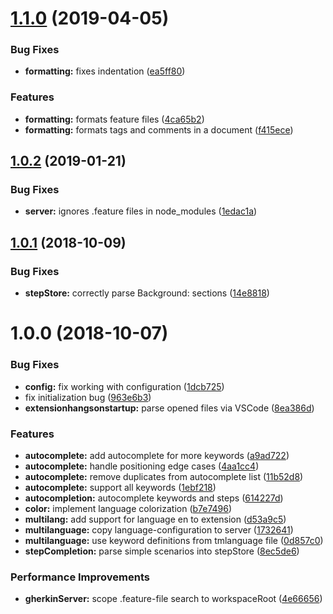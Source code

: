 # [1.1.0](https://github.com/iteratec/bdd-power-tools/compare/v1.0.2...v1.1.0) (2019-04-05)


### Bug Fixes

* **formatting:** fixes indentation ([ea5ff80](https://github.com/iteratec/bdd-power-tools/commit/ea5ff80))


### Features

* **formatting:** formats feature files ([4ca65b2](https://github.com/iteratec/bdd-power-tools/commit/4ca65b2))
* **formatting:** formats tags and comments in a document ([f415ece](https://github.com/iteratec/bdd-power-tools/commit/f415ece))

## [1.0.2](https://github.com/iteratec/bdd-power-tools/compare/v1.0.1...v1.0.2) (2019-01-21)


### Bug Fixes

* **server:** ignores .feature files in node_modules ([1edac1a](https://github.com/iteratec/bdd-power-tools/commit/1edac1a))

## [1.0.1](https://github.com/iteratec/bdd-power-tools/compare/v1.0.0...v1.0.1) (2018-10-09)


### Bug Fixes

* **stepStore:** correctly parse Background: sections ([14e8818](https://github.com/iteratec/bdd-power-tools/commit/14e8818))

# 1.0.0 (2018-10-07)


### Bug Fixes

* **config:** fix working with configuration ([1dcb725](https://github.com/iteratec/bdd-power-tools/commit/1dcb725))
* fix initialization bug ([963e6b3](https://github.com/iteratec/bdd-power-tools/commit/963e6b3))
* **extensionhangsonstartup:** parse opened files via VSCode ([8ea386d](https://github.com/iteratec/bdd-power-tools/commit/8ea386d))


### Features

* **autocomplete:** add autocomplete for more keywords ([a9ad722](https://github.com/iteratec/bdd-power-tools/commit/a9ad722))
* **autocomplete:** handle positioning edge cases ([4aa1cc4](https://github.com/iteratec/bdd-power-tools/commit/4aa1cc4))
* **autocomplete:** remove duplicates from autocomplete list ([11b52d8](https://github.com/iteratec/bdd-power-tools/commit/11b52d8))
* **autocomplete:** support all keywords ([1ebf218](https://github.com/iteratec/bdd-power-tools/commit/1ebf218))
* **autocompletion:** autocomplete keywords and steps ([614227d](https://github.com/iteratec/bdd-power-tools/commit/614227d))
* **color:** implement language colorization ([b7e7496](https://github.com/iteratec/bdd-power-tools/commit/b7e7496))
* **multilang:** add support for language en to extension ([d53a9c5](https://github.com/iteratec/bdd-power-tools/commit/d53a9c5))
* **multilanguage:** copy language-configuration to server ([1732641](https://github.com/iteratec/bdd-power-tools/commit/1732641))
* **multilanguage:** use keyword definitions from tmlanguage file ([0d857c0](https://github.com/iteratec/bdd-power-tools/commit/0d857c0))
* **stepCompletion:** parse simple scenarios into stepStore ([8ec5de6](https://github.com/iteratec/bdd-power-tools/commit/8ec5de6))


### Performance Improvements

* **gherkinServer:** scope .feature-file search to workspaceRoot ([4e66656](https://github.com/iteratec/bdd-power-tools/commit/4e66656))

